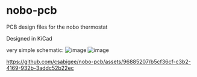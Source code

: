 # nobo-pcb
PCB design files for the nobo thermostat

Designed in KiCad

very simple schematic:
![image](https://github.com/csabigee/nobo-pcb/assets/96885207/28e70033-b7e1-4c24-88ba-6c4af423e6b8)
![image](https://github.com/csabigee/nobo-pcb/assets/96885207/1987bda7-ebc5-48c9-97d5-9329c17e392e)

https://github.com/csabigee/nobo-pcb/assets/96885207/b5cf36cf-c3b2-4169-932b-3addc52b22ec

